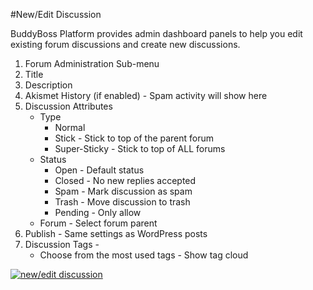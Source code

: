 #New/Edit Discussion

BuddyBoss Platform provides admin dashboard panels to help you edit existing forum discussions and create new discussions.

1.  Forum Administration Sub-menu
2.  Title
3.  Description
4.  Akismet History (if enabled) - Spam activity will show here
5.  Discussion Attributes
    *   Type
        *   Normal
        *   Stick - Stick to top of the parent forum
        *   Super-Sticky - Stick to top of ALL forums
    *   Status
        *   Open - Default status
        *   Closed - No new replies accepted
        *   Spam - Mark discussion as spam
        *   Trash - Move discussion to trash
        *   Pending - Only allow
    *   Forum - Select forum parent
6.  Publish - Same settings as WordPress posts
7.  Discussion Tags -
    *   Choose from the most used tags - Show tag cloud

[![new/edit discussion](https://www.buddyboss.com/resources/wp-content/uploads/2019/03/newdiscussion-1024x486.jpg)](https://www.buddyboss.com/resources/wp-content/uploads/2019/03/newdiscussion.jpg)